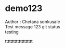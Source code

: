 # demo123
Author : Chetana sonkusale
<br>
Test message 123
git status
<br>testing</br>

tttttttttttttttttttt